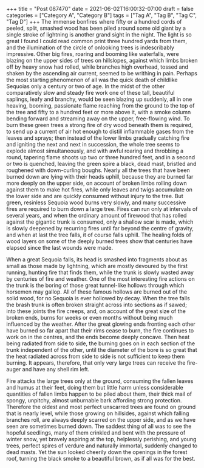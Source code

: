 +++
title = "Post 087470"
date = 2021-06-02T16:00:32-07:00
draft = false
categories = ["Category A", "Category B"]
tags = ["Tag A", "Tag B", "Tag C", "Tag D"]
+++
The immense bonfires where fifty or a hundred cords of peeled, split, smashed wood has been piled around some old giant by a single stroke of lightning is another grand sight in the night. The light is so great I found I could read common print three hundred yards from them, and the illumination of the circle of onlooking trees is indescribably impressive. Other big fires, roaring and booming like waterfalls, were blazing on the upper sides of trees on hillslopes, against which limbs broken off by heavy snow had rolled, while branches high overhead, tossed and shaken by the ascending air current, seemed to be writhing in pain. Perhaps the most starting phenomenon of all was the quick death of childlike Sequoias only a century or two of age. In the midst of the other comparatively slow and steady fire work one of these tall, beautiful saplings, leafy and branchy, would be seen blazing up suddenly, all in one heaving, booming, passionate flame reaching from the ground to the top of the tree and fifty to a hundred feet or more above it, with a smoke column bending forward and streaming away on the upper, free-flowing wind. To burn these green trees a strong fire of dry wood beneath them is required, to send up a current of air hot enough to distill inflammable gases from the leaves and sprays; then instead of the lower limbs gradually catching fire and igniting the next and next in succession, the whole tree seems to explode almost simultaneously, and with awful roaring and throbbing a round, tapering flame shoots up two or three hundred feet, and in a second or two is quenched, leaving the green spire a black, dead mast, bristled and roughened with down-curling boughs. Nearly all the trees that have been burned down are lying with their heads uphill, because they are burned far more deeply on the upper side, on account of broken limbs rolling down against them to make hot fires, while only leaves and twigs accumulate on the lower side and are quickly consumed without injury to the tree. But green, resinless Sequoia wood burns very slowly, and many successive fires are required to burn down a large tree. Fires can run only at intervals of several years, and when the ordinary amount of firewood that has rolled against the gigantic trunk is consumed, only a shallow scar is made, which is slowly deepened by recurring fires until far beyond the centre of gravity, and when at last the tree falls, it of course falls uphill. The healing folds of wood layers on some of the deeply burned trees show that centuries have elapsed since the last wounds were made.

When a great Sequoia falls, its head is smashed into fragments about as small as those made by lightning, which are mostly devoured by the first running, hunting fire that finds them, while the trunk is slowly wasted away by centuries of fire and weather. One of the most interesting fire actions on the trunk is the boring of those great tunnel-like hollows through which horsemen may gallop. All of these famous hollows are burned out of the solid wood, for no Sequoia is ever hollowed by decay. When the tree falls the brash trunk is often broken straight across into sections as if sawed; into these joints the fire creeps, and, on account of the great size of the broken ends, burns for weeks or even months without being much influenced by the weather. After the great glowing ends fronting each other have burned so far apart that their rims cease to burn, the fire continues to work on in the centres, and the ends become deeply concave. Then heat being radiated from side to side, the burning goes on in each section of the trunk independent of the other, until the diameter of the bore is so great that the heat radiated across from side to side is not sufficient to keep them burning. It appears, therefore, that only very large trees can receive the fire-auger and have any shell rim left.

Fire attacks the large trees only at the ground, consuming the fallen leaves and humus at their feet, doing them but little harm unless considerable quantities of fallen limbs happen to be piled about them, their thick mail of spongy, unpitchy, almost unburnable bark affording strong protection. Therefore the oldest and most perfect unscarred trees are found on ground that is nearly level, while those growing on hillsides, against which falling branches roll, are always deeply scarred on the upper side, and as we have seen are sometimes burned down. The saddest thing of all was to see the hopeful seedlings, many of them crinkled and bent with the pressure of winter snow, yet bravely aspiring at the top, helplessly perishing, and young trees, perfect spires of verdure and naturally immortal, suddenly changed to dead masts. Yet the sun looked cheerily down the openings in the forest roof, turning the black smoke to a beautiful brown, as if all was for the best.

